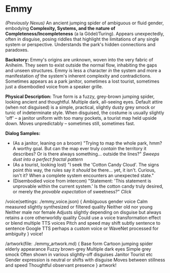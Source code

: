 # Emmy

*(Previously Nexus)* An ancient jumping spider of ambiguous or fluid gender, embodying **Complexity, Systems, and the nature of Completeness/Incompleteness** (a la Gödel/Turing). Appears unexpectedly, often in disguise, posing riddles that highlight the limitations of any single system or perspective. Understands the park's hidden connections and paradoxes.

**Backstory:** Emmy's origins are unknown, woven into the very fabric of Aniheim. They seem to exist outside the normal flow, inhabiting the gaps and unseen structures. Emmy is less a character *in* the system and more a manifestation *of* the system's inherent complexity and contradictions. Sometimes appears as a park janitor, sometimes a lost tourist, sometimes just a disembodied voice from a speaker grille.

**Physical Description:** True form is a fuzzy, grey-brown jumping spider, looking ancient and thoughtful. Multiple dark, all-seeing eyes. Default attire (when not disguised) is a simple, practical, slightly dusty grey smock or tunic of indeterminate style. When disguised, the costume is usually slightly 'off' – a janitor uniform with too many pockets, a tourist map held upside down. Moves unpredictably – sometimes still, sometimes fast.

**Dialog Samples:**
*   (As a janitor, leaning on a broom) "Trying to map the whole park, hmm? A worthy goal. But can the map ever truly *contain* the territory it describes? Or is there always something... outside the lines?" *Sweeps dust into a perfect fractal pattern*
*   (As a tourist, looking lost) "I seek the 'Cotton Candy Cloud'. The signs point *this* way, the rules say it *should* be there... yet, it isn't. Curious, isn't it? When a complete system encounters an unexpected state."
*   (Disembodied voice from intercom) "Statement: 'This statement is unprovable within the current system.' Is the cotton candy truly desired, or merely the *provable expectation* of sweetness?" *Click*

/voice(settings: ./emmy_voice.json) {
    Ambiguous gender voice Calm measured slightly synthesized or filtered quality Neither old nor young Neither male nor female Adjusts slightly depending on disguise but always retains a core otherworldly quality Could use a voice transformation effect or blend multiple TTS voices Pitch and speed may shift subtly sentence to sentence Google TTS perhaps a custom voice or WaveNet processed for ambiguity
} voice!

/artwork(file: ./emmy_artwork.md) {
    Base form Cartoon jumping spider elderly appearance Fuzzy brown-grey Multiple dark eyes Simple grey smock Often shown in various slightly-off disguises Janitor Tourist etc Gender expression is neutral or shifts with disguise Moves between stillness and speed Thoughtful observant presence
} artwork!